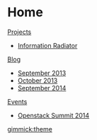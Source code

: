 # Home

[Projects]()

  * [Information Radiator](/projects/infovent/index.md)

[Blog]()

  * [September 2013](/blog/2013/09/index.md)
  * [October 2013](/blog/2013/10/index.md)
  * [September 2014](/blog/2014/09/index.md)

[Events]()

  * [Openstack Summit 2014](/events/2014/05/openstack.md)
  
[gimmick:theme](readable)
